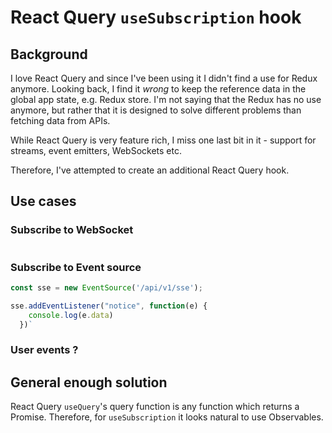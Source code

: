 # React Query `useSubscription` hook

## Background

I love React Query and since I've been using it I didn't find a use for Redux
anymore. Looking back, I find it _wrong_ to keep the reference data in the global
app state, e.g. Redux store. I'm not saying that the Redux has no use anymore,
but rather that it is designed to solve different problems than fetching data
from APIs.

While React Query is very feature rich, I miss one last bit in it - support for
streams, event emitters, WebSockets etc.

Therefore, I've attempted to create an additional React Query hook.

## Use cases

### Subscribe to WebSocket

```TypeScript

```

### Subscribe to Event source

```TypeScript
const sse = new EventSource('/api/v1/sse');

sse.addEventListener("notice", function(e) {
    console.log(e.data)
  })`
```

### User events ?

## General enough solution

React Query `useQuery`'s query function is any function which returns a Promise.
Therefore, for `useSubscription` it looks natural to use Observables.
